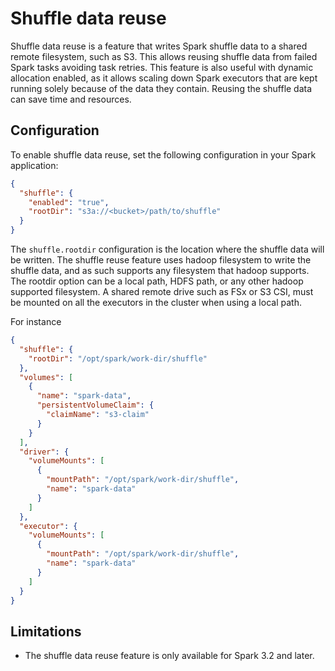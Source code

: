 # Shuffle data reuse

Shuffle data reuse is a feature that writes Spark shuffle data to a shared remote filesystem, such as S3.
This allows reusing shuffle data from failed Spark tasks avoiding task retries. 
This feature is also useful with dynamic allocation enabled, 
as it allows scaling down Spark executors that are kept running solely because of the data they contain.
Reusing the shuffle data can save time and resources.

## Configuration

To enable shuffle data reuse, set the following configuration in your Spark application:

```json
{
  "shuffle": {
    "enabled": "true",
    "rootDir": "s3a://<bucket>/path/to/shuffle"
  }
}
```

The `shuffle.rootdir` configuration is the location where the shuffle data will be written.
The shuffle reuse feature uses hadoop filesystem to write the shuffle data, and as such supports any filesystem that hadoop supports.
The rootdir option can be a local path, HDFS path, or any other hadoop supported filesystem.
A shared remote drive such as FSx or S3 CSI, must be mounted on all the executors in the cluster when using a local path.

For instance

```json
{
  "shuffle": {
    "rootDir": "/opt/spark/work-dir/shuffle"
  },
  "volumes": [
    {
      "name": "spark-data",
      "persistentVolumeClaim": {
        "claimName": "s3-claim"
      }
    }
  ],
  "driver": {
    "volumeMounts": [
      {
        "mountPath": "/opt/spark/work-dir/shuffle",
        "name": "spark-data"
      }
    ]
  },
  "executor": {
    "volumeMounts": [
      {
        "mountPath": "/opt/spark/work-dir/shuffle",
        "name": "spark-data"
      }
    ]
  }
}
```

## Limitations

- The shuffle data reuse feature is only available for Spark 3.2 and later.